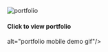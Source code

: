 ![portfolio](https://user-images.githubusercontent.com/107972391/205195247-a444ed16-1b87-437f-a636-1c9b1328e9a8.gif)

<h4>Click to view portfolio</h4> alt="portfolio mobile demo gif"/>

